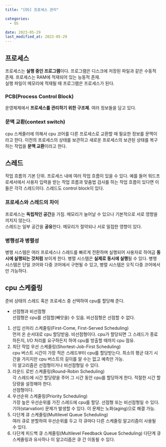 ```yaml
---
title: "[OS] 프로세스 관리"

categories:
  - OS

date: 2023-05-29
last_modified_at: 2023-05-29
---
```


## 프로세스  
프로세스는 **실행 중인 프로그램**이다. 프로그램은 디스크에 저장된 파일과 같은 수동적 존재. 프로세스는 RAM에 적재되어 있는 능동적 존재.  
실행 파일이 메모리에 적재될 때 프로그램은 프로세스가 된다.  

### PCB(Process Control Block)  
운영체제에서 **프로세스를 관리하기 위한 구조체**. 여러 정보들을 담고 있다.  

### 문맥 교환(context switch)  
cpu 스케줄러에 의해서 cpu 코어를 다른 프로세스로 교환할 때 필요한 정보를 문맥이라고 한다. 이전의 프로세스의 상태를 보관하고 새로운 프로세스의 보관된 상태를 복구하는 작업을 **문맥 교환**이라고 한다.  

## 스레드  
작업 흐름의 기본 단위. 프로세스 내에 여러 작업 흐름이 있을 수 있다. 예를 들어 워드프로세서에서 사용자 입력을 받는 작업 흐름과 맞춤법 검사를 하는 작업 흐름이 있다면 이들은 각각 스레드이다. 스레드도 control block이 있다.  

### 프로세스와 스레드의 차이  
프로세스는 **독립적인 공간**을 가짐. 메모리가 늘어날 수 있으나 기본적으로 서로 영향을 끼치지 않는다.  
스레드는 일부 공간을 **공유**한다. 메모리가 절약되나 서로 밀접한 영향이 있다.  

### 병행성과 병렬성  
병행 시스템은 여러 프로세스나 스레드를 빠르게 전환하며 실행되어 사용자로 하여금 **동시에 실행되는 것처럼** 보이게 한다. 병렬 시스템은 **실제로 동시에 실행**될 수 있다. 병행 시스템은 단일 코어와 다중 코어에서 구현될 수 있고, 병렬 시스템은 오직 다중 코어에서만 가능하다.  

## cpu 스케줄링  
준비 상태의 스레드 혹은 프로세스 중 선택하여 cpu를 할당해 준다.  

- 선점형과 비선점형  
선점형은 cpu를 선점할(빼앗을) 수 있음. 비선점형은 선점할 수 없다.

1. 선입 선처리 스케줄링(First-Come, First-Served Scheduling)  
먼저 온 순서대로 cpu 할당받음. 비선점형이다. cpu가 할당되면 그 스레드가 종료하든지, I/O 처리를 요구하든지 하여 cpu를 방출할 때까지 cpu 점유.  
2. 최단 작업 우선 스케줄링(Shortest-Job-First Scheduling)  
cpu 버스트 시간이 가장 적은 스레드부터 cpu를 할당받는다. 최소의 평균 대기 시간을 가지지만 cpu 버스트의 길이를 알 수는 없고 예측만 가능.  
이 알고리즘은 선점형이거나 비선점형일 수 있다.  
3. 라운드 로빈 스케줄링(Round-Robin Scheduling)  
각 스레드에 시간 할당량을 주어 그 시간 동안 cpu를 할당하게 한다. 적절한 시간 할당량을 설정해야 한다.  
선점형이다.  
4. 우선순위 스케줄링(Priority Scheduling)  
가장 높은 우선순위를 가진 스레드에 cpu를 할당. 선점형 또는 비선점형일 수 있다.  
기아(starvation) 문제가 발생할 수 있다. 이 문제는 노화(aging)으로 해결 가능.  
5. 다단계 큐 스케줄링(Multilevel Queue Scheduling)  
여러 큐로 분할하여 우선순위를 두고 각 큐마다 다른 스케줄링 알고리즘이 사용될 수 있다.  
6. 다단계 피드백 큐 스케줄링(Multilevel Feedback Queue Scheduling)
다단계 큐 스케줄링과 유사하나 이 알고리즘은 큐 간 이동될 수 있다.